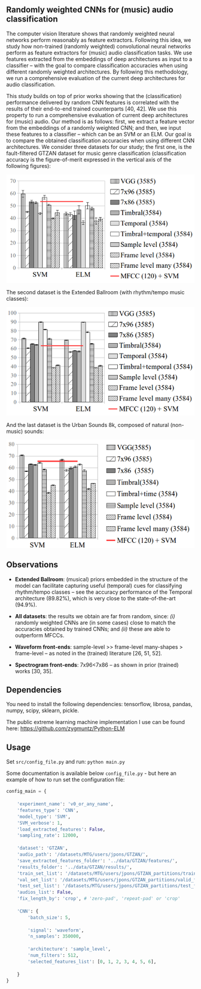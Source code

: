 ## Randomly weighted CNNs for (music) audio classification
The computer vision literature shows that randomly weighted neural networks perform reasonably as feature extractors. Following this idea, we study how non-trained (randomly weighted) convolutional neural networks perform as feature extractors for (music) audio classification tasks. We use features extracted from the embeddings of
deep architectures as input to a classifier – with the goal to compare classification accuracies when using different randomly weighted architectures. By following this methodology, we run a comprehensive evaluation of the current deep architectures for audio classification.

This study builds on top of prior works showing that the (classification) performance delivered by random CNN
features is correlated with the results of their end-to-end trained counterparts [40, 42]. We use this property to run a comprehensive evaluation of current deep architectures for (music) audio. Our method is as follows: first, we
extract a feature vector from the embeddings of a randomly weighted CNN; and then, we input these features
to a classifier – which can be an SVM or an ELM. Our goal is to compare the obtained classification accuracies
when using different CNN architectures. We consider three datasets for our study; the first one, is the fault-filtered GTZAN dataset for music genre classification (classification accuracy is the figure-of-merit expressed in the vertical axis of the following figures):
<p align="center"><img src="img/GTZAN3500.png" height="290"></p>
The second dataset is the Extended Ballroom (with rhythm/tempo music classes):
<p align="center"><img src="img/Ball3500.png" height="290"></p>
And the last dataset is the Urban Sounds 8k, composed of natural (non-music) sounds:
<p align="center"><img src="img/us8k3500.png" height="290"></p>

## Observations
- **Extended Ballroom**: (musical) priors embedded in the structure of the model can facilitate capturing useful (temporal) cues for classifying rhythm/tempo classes – see the accuracy performance of the Temporal architecture (89.82%), which is very close to the state-of-the-art (94.9%).

- **All datasets**: the results we obtain are far from random, since: *(i)* randomly weighted CNNs are (in some cases) close to match the accuracies obtained by trained CNNs; and *(ii)* these are able to outperform MFCCs. 

- **Waveform front-ends**: sample-level >> frame-level many-shapes > frame-level – as noted in the (trained) literature [26, 51, 52]. 

- **Spectrogram front-ends**: 7x96<7x86 – as shown in prior (trained) works [30, 35]. 

## Dependencies
You need to install the following dependencies: tensorflow, librosa, pandas, numpy, scipy, sklearn, pickle.

The public extreme learning machine implementation I use can be found here: https://github.com/zygmuntz/Python-ELM

## Usage

Set `src/config_file.py` and run: `python main.py`

Some documentation is available below `config_file.py` - but here an example of how to run set the configuration file:

```python
config_main = {

    'experiment_name': 'v0_or_any_name',
    'features_type': 'CNN',
    'model_type': 'SVM',
    'SVM_verbose': 1,
    'load_extracted_features': False,
    'sampling_rate': 12000,

    'dataset': 'GTZAN',
    'audio_path': '/datasets/MTG/users/jpons/GTZAN/',
    'save_extracted_features_folder': '../data/GTZAN/features/',
    'results_folder': '../data/GTZAN/results/',
    'train_set_list': '/datasets/MTG/users/jpons/GTZAN_partitions/train_filtered.txt',
    'val_set_list': '/datasets/MTG/users/jpons/GTZAN_partitions/valid_filtered.txt',
    'test_set_list': '/datasets/MTG/users/jpons/GTZAN_partitions/test_filtered.txt',
    'audios_list': False,
    'fix_length_by': 'crop', # 'zero-pad', 'repeat-pad' or 'crop'

    'CNN': {
        'batch_size': 5,

        'signal': 'waveform',
        'n_samples': 350000,

        'architecture': 'sample_level',
        'num_filters': 512,
        'selected_features_list': [0, 1, 2, 3, 4, 5, 6],
        
    }
}
```
